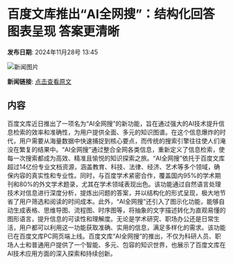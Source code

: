 # 百度文库推出“AI全网搜”：结构化回答图表呈现 答案更清晰

**发布日期**: 2024年11月28号 13:45

![新闻图片](https://upload.chinaz.com/2024/1128/6386839833347169118980721.png)

**新闻链接**: [点击查看原文](https://www.aibase.com/zh/news/13557)

## 内容

百度文库近日推出了一项名为“AI全网搜”的新功能，旨在通过强大的AI技术提升信息检索的效率和准确性，为用户提供全面、多元的知识图谱。在这个信息爆炸的时代，用户需要从海量数据中快速捕捉到核心要点，而传统的搜索引擎往往使人们淹没在繁复的结果中。“AI全网搜”通过整合全网各类信息，重新定义了信息检索，使每一次搜索都成为高效、精准且愉悦的知识探索之旅。“AI全网搜”依托于百度文库超过14亿份专业文档资源，涵盖教育、科技、法律、经济、艺术等多个领域，确保内容的真实性和专业性。同时，与百度学术紧密合作，覆盖国内95%的学术期刊和80%的外文学术题录，尤其在学术领域表现出色。该功能通过自然语言处理技术对信息进行深度分析，提炼出问题的答案，并以结构化的形式呈现，极大地节省了用户筛选和阅读的时间成本。此外，“AI全网搜”还引入了图示化功能，能够自动生成表格、思维导图、流程图、时序图等，将抽象的文字描述转化为直观易懂的图形语言，提升信息的可读性和理解度。无论是学术研究、职场办公还是日常生活，用户都可以利用这一功能获取准确、实用的信息，满足多样化的需求。该功能已在百度文库PC网页端上线。百度文库“AI全网搜”的推出，不仅为科研人员、职场人士和普通用户提供了一个智能、多元、包容的知识世界，也展示了百度文库在AI技术应用方面的深入探索和持续创新。
